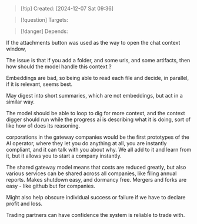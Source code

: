 
>[!tip] Created: [2024-12-07 Sat 09:36]

>[!question] Targets: 

>[!danger] Depends: 

If the attachments button was used as the way to open the chat context window, 

The issue is that if you add a folder, and some urls, and some artifacts, then how should the model handle this context ?

Embeddings are bad, so being able to read each file and decide, in parallel, if it is relevant, seems best.

May digest into short summaries, which are not embeddings, but act in a similar way.

The model should be able to loop to dig for more context, and the context digger should run while the progress ai is describing what it is doing, sort of like how o1 does its reasoning.



corporations in the gateway companies would be the first prototypes of the AI operator, where they let you do anything at all, you are instantly compliant, and it can talk with you about why.  We all add to it and learn from it, but it allows you to start a company instantly. 

The shared gateway model means that costs are reduced greatly, but also various services can be shared across all companies, like filing annual reports.  Makes shutdown easy, and dormancy free.  Mergers and forks are easy - like github but for companies.

Might also help obscure individual success or failure if we have to declare profit and loss.

Trading partners can have confidence the system is reliable to trade with.
